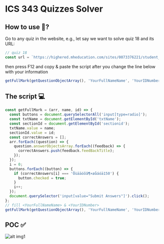 # ICS 343 Quizzes Solver

## How to use 🤔?

Go to any quiz in the website, e.g., let say we want to solve quiz 18 and its URL:

```javascript
// quiz 18
const url = `https://highered.mheducation.com/sites/0073376221/student_view0/chapter18/quizzes.html`;
```

then press F12 and copy & paste the script after you change the line below with your information

```javascript
getFullMark(getQuestionObjectArray(), 'YourFullNameName', 'YourIDNumber');
```

## The script 💻

```javascript
const getFullMark = (arr, name, id) => {
  const buttons = document.querySelectorAll('input[type=radio]');
  const txtName = document.getElementById('txtName');
  const sectionId = document.getElementById('sectionid');
  txtName.value = name;
  sectionId.value = id;
  const correctAnswers = [];
  arr.forEach((question) => {
    question.answerObjectsArray.forEach((feedback) => {
      correctAnswers.push(feedback.feedBackTitle);
    });
  });
  i = 0;
  buttons.forEach((button) => {
    if (correctAnswers[i] === 'Õùääóõâ¶×øåáóä150') {
      button.checked = true;
    }
    i++;
  });
  document.querySelector('input[value="Submit Answers"]').click();
};
// fill <YourFullNameName> & <YourIDNumber>
getFullMark(getQuestionObjectArray(), 'YourFullNameName', 'YourIDNumber');
```

## POC ✅

![alt img1](https://github.com/q4q0/ICS-343-Quizzes-Solver/blob/master/assets/img1.png?raw=true)
